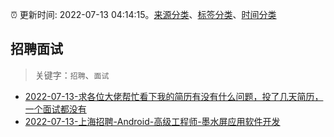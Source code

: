 :alarm_clock: 更新时间: 2022-07-13 04:14:15。[来源分类](../README.md)、[标签分类](../TAGS.md)、[时间分类](../TIMELINE.md)

## 招聘面试


> 关键字：`招聘`、`面试`



- [2022-07-13-求各位大佬帮忙看下我的简历有没有什么问题，投了几天简历，一个面试都没有](https://www.v2ex.com/t/865866) 
- [2022-07-13-上海招聘-Android-高级工程师-墨水屏应用软件开发](https://www.v2ex.com/t/865834) 